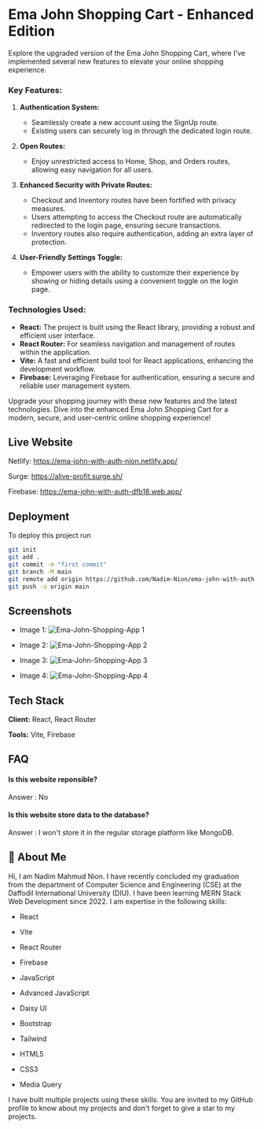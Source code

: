 # Ema John Shopping Cart - Enhanced Edition

Explore the upgraded version of the Ema John Shopping Cart, where I've implemented several new features to elevate your online shopping experience.

### Key Features:

1. **Authentication System:**
   - Seamlessly create a new account using the SignUp route.
   - Existing users can securely log in through the dedicated login route.

2. **Open Routes:**
   - Enjoy unrestricted access to Home, Shop, and Orders routes, allowing easy navigation for all users.

3. **Enhanced Security with Private Routes:**
   - Checkout and Inventory routes have been fortified with privacy measures.
   - Users attempting to access the Checkout route are automatically redirected to the login page, ensuring secure transactions.
   - Inventory routes also require authentication, adding an extra layer of protection.

4. **User-Friendly Settings Toggle:**
   - Empower users with the ability to customize their experience by showing or hiding details using a convenient toggle on the login page.

### Technologies Used:
- **React:** The project is built using the React library, providing a robust and efficient user interface.
- **React Router:** For seamless navigation and management of routes within the application.
- **Vite:** A fast and efficient build tool for React applications, enhancing the development workflow.
- **Firebase:** Leveraging Firebase for authentication, ensuring a secure and reliable user management system.

Upgrade your shopping journey with these new features and the latest technologies. Dive into the enhanced Ema John Shopping Cart for a modern, secure, and user-centric online shopping experience!
## Live Website

Netlify:  https://ema-john-with-auth-nion.netlify.app/

Surge: https://alive-profit.surge.sh/

Firebase: https://ema-john-with-auth-dfb18.web.app/
## Deployment

To deploy this project run

```bash
git init
git add .
git commit -m "first commit"
git branch -M main
git remote add origin https://github.com/Nadim-Nion/ema-john-with-auth.git
git push -u origin main

```


## Screenshots

* Image 1:
![Ema-John-Shopping-App 1](https://github.com/Nadim-Nion/ema-john-with-auth/assets/60613933/c317018a-2cd2-4afd-8d84-d7c3066c0598)

* Image 2:
![Ema-John-Shopping-App 2](https://github.com/Nadim-Nion/ema-john-with-auth/assets/60613933/970db283-063b-4dd8-b3ea-19bc60e8d7f6)

* Image 3:
![Ema-John-Shopping-App 3](https://github.com/Nadim-Nion/ema-john-with-auth/assets/60613933/24425c94-1d57-408d-b4d4-798eb4dfdd1d)

* Image 4:
![Ema-John-Shopping-App 4](https://github.com/Nadim-Nion/ema-john-with-auth/assets/60613933/7737948e-e963-4127-997b-6d6f88b61899)


## Tech Stack

**Client:** React, React Router

**Tools:** Vite, Firebase


## FAQ

#### Is this website reponsible?

Answer : No

#### Is this website store data to the database?

Answer : I won't store it in the regular storage platform like MongoDB.

## 🚀 About Me
Hi, I am Nadim Mahmud Nion. I have recently concluded my graduation from the department of Computer Science and Engineering (CSE) at the Daffodil International University (DIU). I have been learning MERN Stack Web Development since 2022. I am expertise in the following skills:

* React 

* Vite

* React Router

* Firebase

* JavaScript

* Advanced JavaScript

* Daisy UI 

* Bootstrap

* Tailwind

* HTML5

* CSS3

* Media Query

I have built multiple projects using these skills. You are invited to my GitHub profile to know about my projects and don't forget to give a star to my projects.

